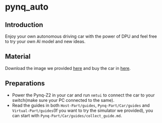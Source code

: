 <!--
 * @Author: Sauron Wu
 * @GitHub: wutianze
 * @Email: 1369130123qq@gmail.com
 * @Date: 2019-09-03 16:28:15
 * @LastEditors: Sauron Wu
 * @LastEditTime: 2019-10-17 09:52:22
 * @Description: 
 -->
# pynq_auto
## Introduction
Enjoy your own autonomous driving car with the power of DPU and feel free to try your own AI model and new ideas.

## Material
Download the image we provided [here]() and buy the car in [here]().

## Preparations
- Power the Pynq-Z2 in your car and run `nmtui` to connect the car to your switch(make sure your PC connected to the same).
- Read the guides in both `Host-Part/guides`, `Pynq-Part/Car/guides` and `Virtual-Part/guides`(If you want to try the simulator we provided), you can start with `Pynq-Part/Car/guides/collect_guide.md`.


